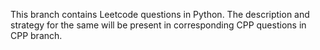 This branch contains Leetcode questions in Python. The description and strategy for the same will be present in corresponding CPP questions in CPP branch.